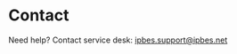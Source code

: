 # Contact

Need help? Contact service desk: [ipbes.support@ipbes.net](mailto:ipbes.support@ipbes.net)

